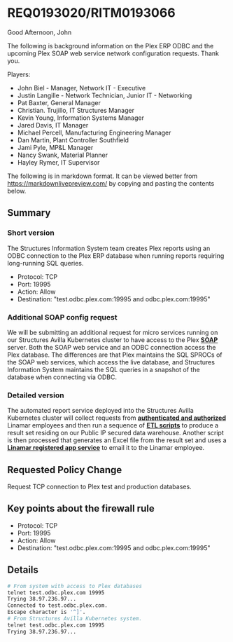 # REQ0193020/RITM0193066

Good Afternoon, John

The following is background information on the Plex ERP ODBC and the upcoming Plex SOAP web service network configuration requests. Thank you.

Players:

- John Biel - Manager, Network IT - Executive
- Justin Langille - Network Technician, Junior IT - Networking
- Pat Baxter, General Manager
- Christian. Trujillo, IT Structures Manager
- Kevin Young, Information Systems Manager
- Jared Davis, IT Manager
- Michael Percell, Manufacturing Engineering Manager
- Dan Martin, Plant Controller Southfield
- Jami Pyle, MP&L Manager
- Nancy Swank, Material Planner
- Hayley Rymer, IT Supervisor

The following is in markdown format.  It can be viewed better from <https://markdownlivepreview.com/> by copying and pasting the contents below.

## Summary

### Short version

The Structures Information System team creates Plex reports using an ODBC connection to the Plex ERP database when running reports requiring long-running SQL queries.

- Protocol: TCP
- Port: 19995
- Action: Allow
- Destination: "test.odbc.plex.com:19995 and odbc.plex.com:19995"

### Additional SOAP config request

We will be submitting an additional request for micro services running on our Structures Avilla Kubernetes cluster to have access to the Plex **[SOAP](https://www.techtarget.com/searchapparchitecture/definition/SOAP-Simple-Object-Access-Protocol)** server. Both the SOAP web service and an ODBC connection access the Plex database.  The differences are that Plex maintains the SQL SPROCs of the SOAP web services, which access the live database, and Structures Information System maintains the SQL queries in a snapshot of the database when connecting via ODBC.  

### Detailed version

The automated report service deployed into the Structures Avilla Kubernetes cluster will collect requests from **[authenticated and authorized](https://learn.microsoft.com/en-us/entra/identity-platform/authentication-vs-authorization)** Linamar employees and then run a sequence of **[ETL scripts](https://www.ibm.com/think/topics/etl#:~:text=ETL%E2%80%94meaning%20extract%2C%20transform%2C,lake%20or%20other%20target%20system.)** to produce a result set residing on our Public IP secured data warehouse. Another script is then processed that generates an Excel file from the result set and uses a **[Linamar registered app service](https://docs.cloudblue.com/connect/connectors/Microsoft_SaaS/18.4/Office365_Distributor/Registering%20and%20Configuring%20the%20Azure%20App%20Service.htm)** to email it to the Linamar employee.

## Requested Policy Change

Request TCP connection to Plex test and production databases.

## Key points about the firewall rule

- Protocol: TCP
- Port: 19995
- Action: Allow
- Destination: "test.odbc.plex.com:19995 and odbc.plex.com:19995"

## Details

```bash
# From system with access to Plex databases
telnet test.odbc.plex.com 19995
Trying 38.97.236.97...
Connected to test.odbc.plex.com.
Escape character is '^]'.
# From Structures Avilla Kubernetes system.
telnet test.odbc.plex.com 19995
Trying 38.97.236.97...
```
